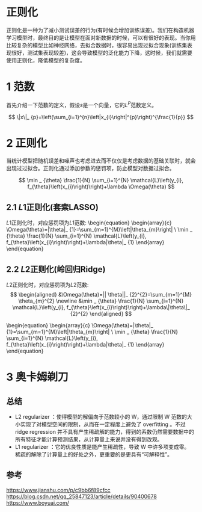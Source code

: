 正则化
============

正则化是一种为了减小测试误差的行为(有时候会增加训练误差)。我们在构造机器学习模型时，最终目的是让模型在面对新数据的时候，可以有很好的表现。当你用比较复杂的模型比如神经网络，去拟合数据时，很容易出现过拟合现象(训练集表现很好，测试集表现较差)，这会导致模型的泛化能力下降，这时候，我们就需要使用正则化，降低模型的复杂度。

# 1 范数
首先介绍一下范数的定义，假设$s$是一个向量，它的$L^P$范数定义。

$$
\|x\|_ {p}=\left(\sum_{i=1}^{n}\left|x_{i}\right|^{p}\right)^{\frac{1}{p}}
$$


# 2 正则化
当统计模型把随机误差和噪声也考虑进去而不仅仅是考虑数据的基础关联时，就会出现过过拟合。正则化通过添加参数的惩罚项，防止模型对数据过拟合。

$$
\min _ {\theta} \frac{1}{N} \sum_{i=1}^{N} \mathcal{L}\left(y_{i}, f_{\theta}\left(x_{i}\right)\right)+\lambda \Omega(\theta)
$$

## 2.1 $L1$正则化(套索LASSO)
$L1$正则化时，对应惩罚项为$L1$范数:
\begin{equation}
\begin{array}{c}
\Omega(\theta)=\|\theta\|_ {1}=\sum_{m=1}^{M}\left|\theta_{m}\right| \\
\min _ {\theta} \frac{1}{N} \sum_{i=1}^{N} \mathcal{L}\left(y_{i}, f_{\theta}\left(x_{i}\right)\right)+\lambda\|\theta\|_ {1}
\end{array}
\end{equation}

## 2.2 $L2$正则化(岭回归Ridge)
$L2$正则化时，对应惩罚项为$L2$范数:
$$
\begin{aligned}
&\Omega(\theta)=|| \theta||_ {2}^{2}=\sum_{m=1}^{M} \theta_{m}^{2} \newline
&\min _ {\theta} \frac{1}{N} \sum_{i=1}^{N} \mathcal{L}\left(y_{i}, f_{\theta}\left(x_{i}\right)\right)+\lambda\|\theta\|_ {2}^{2}
\end{aligned}
$$


\begin{equation}
\begin{array}{c}
\Omega(\theta)=\|\theta\|_ {1}=\sum_{m=1}^{M}\left|\theta_{m}\right| \\
\min _ {\theta} \frac{1}{N} \sum_{i=1}^{N} \mathcal{L}\left(y_{i}, f_{\theta}\left(x_{i}\right)\right)+\lambda\|\theta\|_ {1}
\end{array}
\end{equation}

# 3 奥卡姆剃刀

## 总结
* L2 regularizer ：使得模型的解偏向于范数较小的 W，通过限制 W 范数的大小实现了对模型空间的限制，从而在一定程度上避免了 overfitting 。不过 ridge regression 并不具有产生稀疏解的能力，得到的系数仍然需要数据中的所有特征才能计算预测结果，从计算量上来说并没有得到改观。  
* L1 regularizer ：它的优良性质是能产生稀疏性，导致 W 中许多项变成零。 稀疏的解除了计算量上的好处之外，更重要的是更具有“可解释性”。

## 参考
https://www.jianshu.com/p/c9bb6f89cfcc   
https://blog.csdn.net/qq_25847123/article/details/90400678  
https://www.boyuai.com/  

